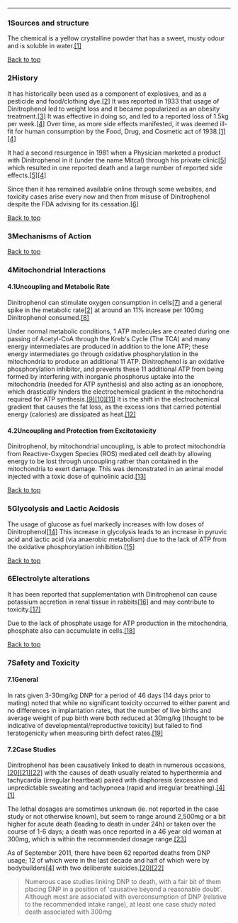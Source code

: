 





---


### 1Sources and structure

The chemical is a yellow crystalline powder that has a sweet, musty odour and is soluble in water.[[1]](#ref1)


[Back to top](#c-sources-and-structure)
### 2History

It has historically been used as a component of explosives, and as a pesticide and food/clothing dye.[[2]](#ref2) It was reported in 1933 that usage of Dinitrophenol led to weight loss and it became popularized as an obesity treatment.[[3]](#ref3) It was effective in doing so, and led to a reported loss of 1.5kg per week.[[4]](#ref4) Over time, as more side effects manifested, it was deemed ill-fit for human consumption by the Food, Drug, and Cosmetic act of 1938.[[1]](#ref1)[[4]](#ref4)


It had a second resurgence in 1981 when a Physician marketed a product with Dinitrophenol in it (under the name Mitcal) through his private clinic[[5]](#ref5) which resulted in one reported death and a large number of reported side effects.[[5]](#ref5)[[4]](#ref4)


Since then it has remained available online through some websites, and toxicity cases arise every now and then from misuse of Dinitrophenol despite the FDA advising for its cessation.[[6]](#ref6)


[Back to top](#c-history)
### 3Mechanisms of Action

[Back to top](#c-mechanisms-of-action)
### 4Mitochondrial Interactions

#### 4.1Uncoupling and Metabolic Rate


Dinitrophenol can stimulate oxygen consumption in cells[[7]](#ref7) and a general spike in the metabolic rate[[2]](#ref2) at around an 11% increase per 100mg Dinitrophenol consumed.[[8]](#ref8)


Under normal metabolic conditions, 1 ATP molecules are created during one passing of Acetyl-CoA through the Kreb's Cycle (The TCA) and many energy intermediates are produced in addition to the lone ATP; these energy intermediates go through oxidative phosphorylation in the mitochondria to produce an additional 11 ATP. Dinitrophenol is an oxidative phosphorylation inhibitor, and prevents these 11 additional ATP from being formed by interfering with inorganic phosphorus uptake into the mitochondria (needed for ATP synthesis) and also acting as an ionophore, which drastically hinders the electrochemical gradient in the mitochondria required for ATP synthesis.[[9]](#ref9)[[10]](#ref10)[[11]](#ref11) It is the shift in the electrochemical gradient that causes the fat loss, as the excess ions that carried potential energy (calories) are dissipated as heat.[[12]](#ref12)


#### 4.2Uncoupling and Protection from Excitotoxicity


Dinitrophenol, by mitochondrial uncoupling, is able to protect mitochondria from Reactive-Oxygen Species (ROS) mediated cell death by allowing energy to be lost through uncoupling rather than contained in the mitochondria to exert damage. This was demonstrated in an animal model injected with a toxic dose of quinolinic acid.[[13]](#ref13)


[Back to top](#c-mitochondrial-interactions)
### 5Glycolysis and Lactic Acidosis

The usage of glucose as fuel markedly increases with low doses of Dinitrophenol[[14]](#ref14) This increase in glycolysis leads to an increase in pyruvic acid and lactic acid (via anaerobic metabolism) due to the lack of ATP from the oxidative phosphorylation inhibition.[[15]](#ref15)


[Back to top](#c-glycolysis-and-lactic-acidosis)
### 6Electrolyte alterations

It has been reported that supplementation with Dinitrophenol can cause potassium accretion in renal tissue in rabbits[[16]](#ref16) and may contribute to toxicity.[[17]](#ref17)


Due to the lack of phosphate usage for ATP production in the mitochondria, phosphate also can accumulate in cells.[[18]](#ref18)


[Back to top](#c-electrolyte-alterations)
### 7Safety and Toxicity

#### 7.1General


In rats given 3-30mg/kg DNP for a period of 46 days (14 days prior to mating) noted that while no significant toxicity occurred to either parent and no differences in implantation rates, that the number of live births and average weight of pup birth were both reduced at 30mg/kg (thought to be indicative of developmental/reproductive toxicity) but failed to find teratogenicity when measuring birth defect rates.[[19]](#ref19)


#### 7.2Case Studies


Dinitrophenol has been causatively linked to death in numerous occasions,[[20]](#ref20)[[21]](#ref21)[[22]](#ref22) with the causes of death usually related to hyperthermia and tachycardia (irregular heartbeat) paired with diaphoresis (excessive and unpredictable sweating and tachypnoea (rapid and irregular breathing).[[4]](#ref4)[[1]](#ref1) 


The lethal dosages are sometimes unknown (ie. not reported in the case study or not otherwise known), but seem to range around 2,500mg or a bit higher for acute death (leading to death in under 24h) or taken over the course of 1-6 days; a death was once reported in a 46 year old woman at 300mg, which is within the recommended dosage range.[[23]](#ref23)


As of September 2011, there have been 62 reported deaths from DNP usage; 12 of which were in the last decade and half of which were by bodybuilders[[4]](#ref4) with two deliberate suicides.[[20]](#ref20)[[22]](#ref22)



> Numerous case studies linking DNP to death, with a fair bit of them placing DNP in a position of 'causative beyond a reasonable doubt'. Although most are associated with overconsumption of DNP (relative to the recommended intake range), at least one case study noted death associated with 300mg

 



